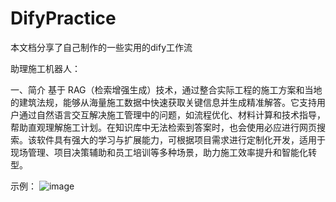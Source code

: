 # DifyPractice
本文档分享了自己制作的一些实用的dify工作流

助理施工机器人：

一、简介
基于 RAG（检索增强生成）技术，通过整合实际工程的施工方案和当地的建筑法规，能够从海量施工数据中快速获取关键信息并生成精准解答。它支持用户通过自然语言交互解决施工管理中的问题，如流程优化、材料计算和技术指导，帮助直观理解施工计划。在知识库中无法检索到答案时，也会使用必应进行网页搜索。该软件具有强大的学习与扩展能力，可根据项目需求进行定制化开发，适用于现场管理、项目决策辅助和员工培训等多种场景，助力施工效率提升和智能化转型。

示例：
![image](https://github.com/Tsengciao258/Dify-workflow-practice/blob/main/%E6%96%BD%E5%B7%A5%E5%8A%A9%E7%90%86%E9%99%84%E4%BB%B6/%E7%A4%BA%E4%BE%8B.png)
